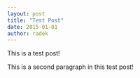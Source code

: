 ```yaml
---
layout: post
title: "Test Post"
date: 2015-01-01
author: radek
---
```


This is a test post!

This is a second paragraph in this test post!
